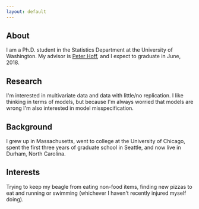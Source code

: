 ```yaml
---
layout: default
---
```


About
-------

I am a Ph.D. student in the Statistics Department at the University of Washington. My advisor is [Peter Hoff](https://pdhoff.github.io), and I expect to graduate in June, 2018.

## Research

I'm interested in multivariate data and data with little/no replication. I like thinking in terms of models, but because I'm always worried that models are wrong I'm also interested in model misspecification. 

## Background

I grew up in Massachusetts, went to college at the University of Chicago, spent the first three years of graduate school in Seattle, and now live in Durham, North Carolina. 

## Interests

Trying to keep my beagle from eating non-food items, finding new pizzas to eat and running or swimming (whichever I haven't recently injured myself doing).
